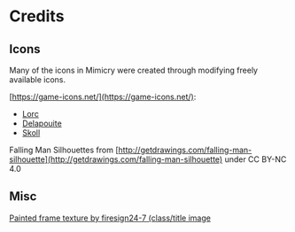 # Credits

## Icons

Many of the icons in Mimicry were created through modifying freely available icons.

[https://game-icons.net/](https://game-icons.net/):
* [Lorc](http://lorcblog.blogspot.com/)
* [Delapouite](http://delapouite.com/)
* [Skoll](https://game-icons.net/)

Falling Man Silhouettes from [http://getdrawings.com/falling-man-silhouette](http://getdrawings.com/falling-man-silhouette) under CC BY-NC 4.0

## Misc

[Painted frame texture by firesign24-7 (class/title image](https://www.deviantart.com/firesign24-7/art/Painted-frame-texture-97702373)